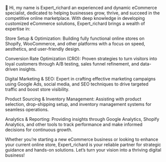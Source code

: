  👋 Hi, my name is Expert_richard
  an experienced and dynamic eCommerce specialist, dedicated to helping businesses grow, thrive, and succeed in the competitive online marketplace. With deep knowledge in developing customized eCommerce solutions, Expert_richard brings a wealth of expertise in:

Store Setup & Optimization: Building fully functional online stores on Shopify, WooCommerce, and other platforms with a focus on speed, aesthetics, and user-friendly design.

Conversion Rate Optimization (CRO): Proven strategies to turn visitors into loyal customers through A/B testing, sales funnel refinement, and data-driven insights.

Digital Marketing & SEO: Expert in crafting effective marketing campaigns using Google Ads, social media, and SEO techniques to drive targeted traffic and boost store visibility.

Product Sourcing & Inventory Management: Assisting with product selection, drop-shipping setup, and inventory management systems for seamless operations.

Analytics & Reporting: Providing insights through Google Analytics, Shopify Analytics, and other tools to track performance and make informed decisions for continuous growth.

Whether you’re starting a new eCommerce business or looking to enhance your current online store, Expert_richard is your reliable partner for strategic guidance and hands-on solutions. Let’s turn your vision into a thriving digital business!


